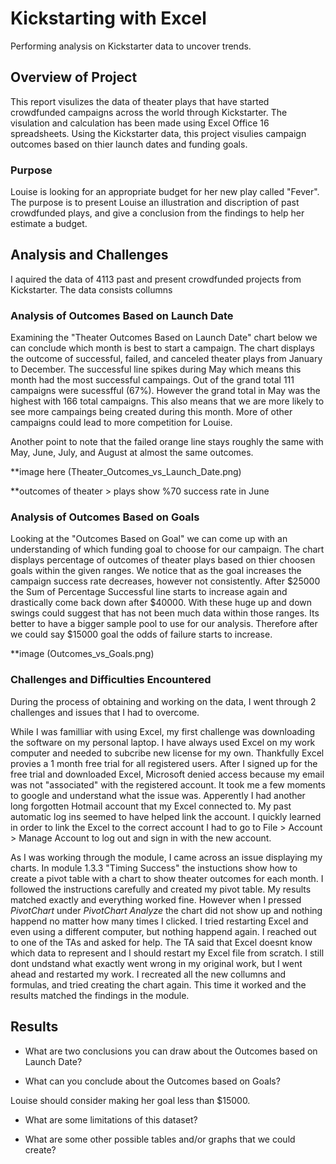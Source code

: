 
# Kickstarting with Excel
Performing analysis on Kickstarter data to uncover trends.

## Overview of Project
This report visulizes the data of theater plays that have started crowdfunded campaigns across the world through Kickstarter. The visulation and calculation has been made using Excel Office 16 spreadsheets. Using the Kickstarter data, this project visulies campaign outcomes based on thier launch dates and funding goals. 

### Purpose
Louise is looking for an appropriate budget for her new play called "Fever". The purpose is to present Louise an illustration and discription of past crowdfunded plays, and give a conclusion from the findings to help her estimate a budget. 

## Analysis and Challenges


I aquired the data of 4113 past and present crowdfunded projects from Kickstarter. The data consists collumns     




### Analysis of Outcomes Based on Launch Date

Examining the "Theater Outcomes Based on Launch Date" chart below we can conclude which month is best to start a campaign. The chart displays the outcome of successful, failed, and canceled theater plays from January to December. The successful line spikes during May which means this month had the most successful campaings. Out of the grand total 111 campaigns were sucessfful (67%). However the grand total in May was the highest with 166 total campaigns. This also means that we are more likely to see more campaings being created during this month. More of other campaigns could lead to more competition for Louise. 

Another point to note that the failed orange line stays roughly the same with May, June, July, and August at almost the same outcomes. 

**image here (Theater_Outcomes_vs_Launch_Date.png)

**outcomes of theater > plays show %70 success rate in June


### Analysis of Outcomes Based on Goals

Looking at the "Outcomes Based on Goal" we can come up with an understanding of which funding goal to choose for our campaign. The chart displays percentage of outcomes of theater plays based on thier choosen goals within the given ranges. We notice that as the goal increases the campaign success rate decreases, however not consistently. After $25000 the Sum of Percentage Successful line starts to increase again and drastically come back down after $40000. With these huge up and down swings could suggest that has not been much data within those ranges. Its better to have a bigger sample pool to use for our analysis. Therefore after we could say $15000 goal the odds of failure starts to increase.   

**image (Outcomes_vs_Goals.png)


### Challenges and Difficulties Encountered

During the process of obtaining and working on the data, I went through 2 challenges and issues that I had to overcome. 

While I was familliar with using Excel, my first challenge was downloading the software on my personal laptop. I have always used Excel on my work computer and needed to subcribe new license for my own. Thankfully Excel provies a 1 month free trial for all registered users. After I signed up for the free trial and downloaded Excel, Microsoft denied access because my email was not "associated" with the registered account. It took me a few moments to google and understand what the issue was. Apperently I had another long forgotten Hotmail account that my Excel connected to. My past automatic log ins seemed to have helped link the account. I quickly learned in order to link the Excel to the correct account I had to go to File > Account > Manage Account to log out and sign in with the new account.

As I was working through the module, I came across an issue displaying my charts. In module 1.3.3 "Timing Success" the instuctions show how to create a pivot table with a chart to show theater outcomes for each month. I followed the instructions carefully and created my pivot table. My results matched exactly and everything worked fine. However when I pressed _PivotChart_ under _PivotChart Analyze_ the chart did not show up and nothing happend no matter how many times I clicked. I tried restarting Excel and even using a different computer, but nothing happend again. I reached out to one of the TAs and asked for help. The TA said that Excel doesnt know which data to represent and I should restart my Excel file from scratch. I still dont undstand what exactly went wrong in my original work, but I went ahead and restarted my work. I recreated all the new collumns and formulas, and tried creating the chart again. This time it worked and the results matched the findings in the module.  



## Results

- What are two conclusions you can draw about the Outcomes based on Launch Date?

- What can you conclude about the Outcomes based on Goals?

Louise should consider making her goal less than $15000. 

- What are some limitations of this dataset?

- What are some other possible tables and/or graphs that we could create?
